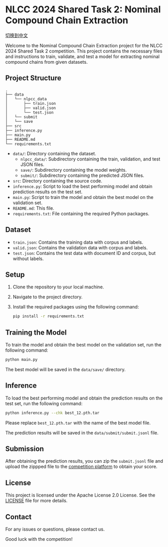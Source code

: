 # NLCC 2024 Shared Task 2: Nominal Compound Chain Extraction

[切换到中文](README_zh.md)

Welcome to the Nominal Compound Chain Extraction project for the NLCC 2024 Shared Task 2 competition. This project contains the necessary files and instructions to train, validate, and test a model for extracting nominal compound chains from given datasets.

## Project Structure

```
.
├── data
│   └── nlpcc_data
│       ├── train.json
│       ├── valid.json
│       └── test.json
│   └── submit
│   └── save
├── src
├── inference.py
├── main.py
├── README.md
└── requirements.txt
```

- `data/`: Directory containing the dataset.
  - `nlpcc_data/`: Subdirectory containing the train, validation, and test JSON files.
  - `save/`: Subdirectory containing the model weights.
  - `submit/`: Subdirectory containing the predicted JSON files.
- `src`: Directory containing the source code.
- `inference.py`: Script to load the best performing model and obtain prediction results on the test set.
- `main.py`: Script to train the model and obtain the best model on the validation set.
- `README.md`: This file.
- `requirements.txt`: File containing the required Python packages.

## Dataset

- `train.json`: Contains the training data with corpus and labels.
- `valid.json`: Contains the validation data with corpus and labels.
- `test.json`: Contains the test data with document ID and corpus, but without labels.

## Setup

1. Clone the repository to your local machine.
2. Navigate to the project directory.
3. Install the required packages using the following command:

    ```sh
    pip install -r requirements.txt
    ```

## Training the Model

To train the model and obtain the best model on the validation set, run the following command:

```sh
python main.py
```

The best model will be saved in the `data/save/` directory.

## Inference

To load the best performing model and obtain the prediction results on the test set, run the following command:

```sh
python inference.py --chk best_12.pth.tar
```
Please replace `best_12.pth.tar` with the name of the best model file.

The prediction results will be saved in the `data/submit/submit.jsonl` file.

## Submission

After obtaining the prediction results, you can zip the `submit.jsonl` file and
upload the zippped file to the [competition platform](https://www.codabench.org/competitions/3179/) to obtain your score.

## License

This project is licensed under the Apache License 2.0 License. See the [LICENSE](LICENSE) file for more details.

## Contact

For any issues or questions, please contact us.

Good luck with the competition!
